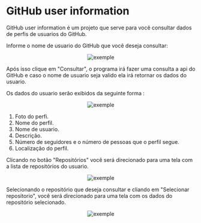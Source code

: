 # GitHub user information

GitHub user information é um projeto que serve para você consultar dados de perfis de usuarios do GitHub.

Informe o nome de usuario do GitHub que você deseja consultar:

<p align="center">
  <img src="https://user-images.githubusercontent.com/81983803/149822339-d1c57453-c179-4955-a27b-7b256a142054.png" alt="exemple"/>
</p>

Após isso clique em "Consultar", o programa irá fazer uma consulta a api do GitHub e caso o nome de usuario seja valido ela irá retornar os dados do usuario.

Os dados do usuario serão exibidos da seguinte forma :

<p align="center">
  <img src="https://user-images.githubusercontent.com/81983803/149822350-aea33703-7c72-413b-89fa-824898d63165.png" alt="exemple"/>
</p>

1. Foto do perfi.
2. Nome do perfil.
3. Nome de usuario.
4. Descrição.
5. Número de seguidores e o número de pessoas que o perfil segue.
6. Localização do perfil.

Clicando no botão "Repositórios" você será direcionado para uma tela com a lista de repositórios do usuario.

<p align="center">
  <img src="https://user-images.githubusercontent.com/81983803/149822355-4b8bc52a-0113-457c-af6d-8b92145f52c1.png" alt="exemple"/>
</p>

Selecionando o repositório que deseja consultar e cliando em "Selecionar repositorio", você será direcionado para uma tela com os dados do repositório selecionado.

<p align="center">
  <img src="https://user-images.githubusercontent.com/81983803/149822361-98fb3613-1858-4a18-b208-bab887578fa0.png" alt="exemple"/>
</p>
